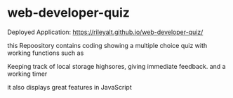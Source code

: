 # web-developer-quiz

Deployed Application: https://rileyalt.github.io/web-developer-quiz/

this Repoository contains coding showing a multiple choice quiz with working functions such as

Keeping track of local storage highsores, giving immediate feedback. and a working timer

it also displays great features in JavaScript

